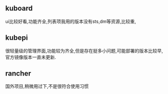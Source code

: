 ## kuboard

ui比较好看,功能齐全,列表项我用的版本没有sts,dm等资源,比较重,

## kubepi

很轻量级的管理界面,功能较为齐全,但是存在挺多小问题,可能部署的版本比较早,官方镜像版本一直未更新.

## rancher

国外项目,稍微用过下,不是很符合使用习惯
